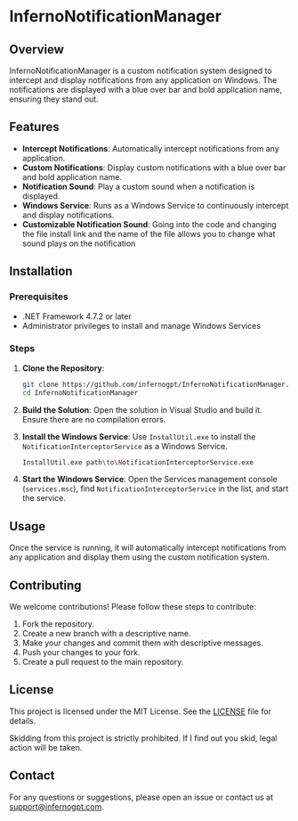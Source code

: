 # InfernoNotificationManager

## Overview

InfernoNotificationManager is a custom notification system designed to intercept and display notifications from any application on Windows. The notifications are displayed with a blue over bar and bold application name, ensuring they stand out.

## Features

- **Intercept Notifications**: Automatically intercept notifications from any application.
- **Custom Notifications**: Display custom notifications with a blue over bar and bold application name.
- **Notification Sound**: Play a custom sound when a notification is displayed.
- **Windows Service**: Runs as a Windows Service to continuously intercept and display notifications.
- **Customizable Notification Sound**: Going into the code and changing the file install link and the name of the file allows you to change what sound plays on the notification

## Installation

### Prerequisites

- .NET Framework 4.7.2 or later
- Administrator privileges to install and manage Windows Services

### Steps

1. **Clone the Repository**:
   ```sh
   git clone https://github.com/infernogpt/InfernoNotificationManager.git
   cd InfernoNotificationManager
   ```

2. **Build the Solution**:
   Open the solution in Visual Studio and build it. Ensure there are no compilation errors.

3. **Install the Windows Service**:
   Use `InstallUtil.exe` to install the `NotificationInterceptorService` as a Windows Service.
   ```sh
   InstallUtil.exe path\to\NotificationInterceptorService.exe
   ```

4. **Start the Windows Service**:
   Open the Services management console (`services.msc`), find `NotificationInterceptorService` in the list, and start the service.

## Usage

Once the service is running, it will automatically intercept notifications from any application and display them using the custom notification system.

## Contributing

We welcome contributions! Please follow these steps to contribute:

1. Fork the repository.
2. Create a new branch with a descriptive name.
3. Make your changes and commit them with descriptive messages.
4. Push your changes to your fork.
5. Create a pull request to the main repository.

## License

This project is licensed under the MIT License. See the [LICENSE](LICENSE) file for details.

Skidding from this project is strictly prohibited. If I find out you skid, legal action will be taken. 

## Contact

For any questions or suggestions, please open an issue or contact us at support@infernogpt.com.

